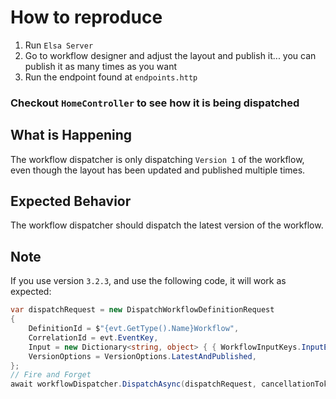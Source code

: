 # How to reproduce

1. Run `Elsa Server`
2. Go to workflow designer and adjust the layout and publish it... you can publish it as many times as you want
3. Run the endpoint found at `endpoints.http`

### Checkout `HomeController` to see how it is being dispatched


## What is Happening

The workflow dispatcher is only dispatching `Version 1` of the workflow, even though the layout has been updated and published multiple times.

## Expected Behavior

The workflow dispatcher should dispatch the latest version of the workflow.


## Note

If you use version `3.2.3`, and use the following code, it will work as expected:

```csharp
var dispatchRequest = new DispatchWorkflowDefinitionRequest
{
    DefinitionId = $"{evt.GetType().Name}Workflow",
    CorrelationId = evt.EventKey,
    Input = new Dictionary<string, object> { { WorkflowInputKeys.InputEvent, evt } },
    VersionOptions = VersionOptions.LatestAndPublished,
};
// Fire and Forget
await workflowDispatcher.DispatchAsync(dispatchRequest, cancellationToken);
```